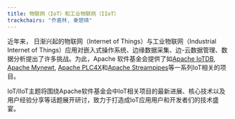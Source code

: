 ```yaml
---
title: 物联网（IoT）和工业物联网（IIoT）
trackchairs: "乔嘉林, 秦楚晴"
---
```


近年来， 日渐兴起的物联网（Internet of Things）与工业物联网（Industrial Internet of Things）应用对嵌入式操作系统、边缘数据采集、边-云数据管理、数据分析提出了许多挑战。为此，Apache 软件基金会提供了如[Apache IoTDB](https://iotdb.apache.org), [Apache Mynewt](https://mynewt.apache.org), [Apache PLC4X](https://plc4x.apache.org)和[Apache Streampipes](https://streampipes.apache.org)等一系列IoT相关的项目。

IoT/IIoT主题将围绕Apache软件基金会中IoT相关项目的最新进展、核心技术以及用户经验分享等话题展开研讨，致力于打造成IoT应用用户和开发者们的技术盛宴。
